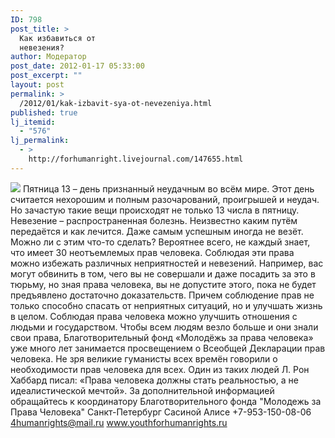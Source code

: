 ```yaml
---
ID: 798
post_title: >
  Как избавиться от
  невезения?
author: Модератор
post_date: 2012-01-17 05:33:00
post_excerpt: ""
layout: post
permalink: >
  /2012/01/kak-izbavit-sya-ot-nevezeniya.html
published: true
lj_itemid:
  - "576"
lj_permalink:
  - >
    http://forhumanright.livejournal.com/147655.html
---
```

<img src="http://cs5338.vk.com/u132145096/132409092/x_5b26039f.jpg" /> Пятница 13 – день признанный неудачным во всём мире. Этот день считается нехорошим и полным разочарований, проигрышей и неудач. Но зачастую такие вещи происходят не только 13 числа в пятницу.
Невезение – распространенная болезнь. Неизвестно каким путём передаётся и как лечится. Даже самым успешным иногда не везёт. Можно ли с этим что-то сделать? Вероятнее всего, не каждый знает, что имеет 30 неотъемлемых прав человека. Соблюдая эти права можно избежать различных неприятностей и невезений. Например, вас могут обвинить в том, чего вы не совершали и даже посадить за это в тюрьму, но зная права человека, вы не допустите этого, пока не будет предъявлено достаточно доказательств. Причем соблюдение прав не только способно спасать от неприятных ситуаций, но и улучшать жизнь в целом. Соблюдая права человека можно улучшить отношения с людьми и государством.
Чтобы всем людям везло больше и они знали свои права, Благотворительный фонд «Молодёжь за права человека» уже много лет занимается просвещением о Всеобщей Декларации прав человека. Не зря великие гуманисты всех времён говорили о необходимости прав человека для всех. Один из таких людей Л. Рон Хаббард писал: «Права человека должны стать реальностью, а не идеалистической мечтой».
За дополнительной информацией обращайтесь к координатору
Благотворительного фонда
"Молодежь за Права Человека" Санкт-Петербург 
Сасиной Алисе 
+7-953-150-08-06 
4humanrights@mail.ru
www.youthforhumanrights.ru